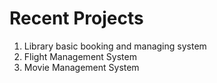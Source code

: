 # Recent Projects
1. Library basic booking and managing system
2. Flight Management System
3. Movie Management System
